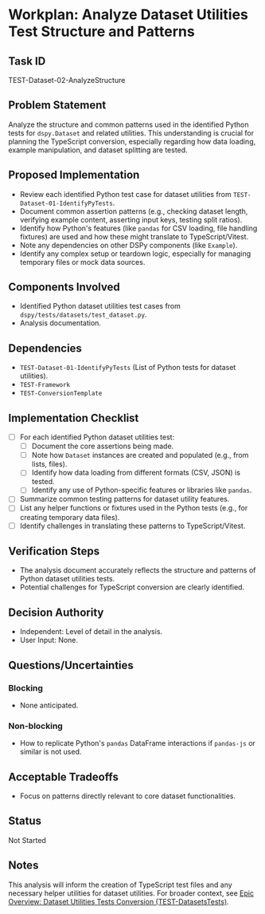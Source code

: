# Workplan: Analyze Dataset Utilities Test Structure and Patterns

## Task ID
TEST-Dataset-02-AnalyzeStructure

## Problem Statement
Analyze the structure and common patterns used in the identified Python tests for `dspy.Dataset` and related utilities. This understanding is crucial for planning the TypeScript conversion, especially regarding how data loading, example manipulation, and dataset splitting are tested.

## Proposed Implementation
- Review each identified Python test case for dataset utilities from `TEST-Dataset-01-IdentifyPyTests`.
- Document common assertion patterns (e.g., checking dataset length, verifying example content, asserting input keys, testing split ratios).
- Identify how Python's features (like `pandas` for CSV loading, file handling fixtures) are used and how these might translate to TypeScript/Vitest.
- Note any dependencies on other DSPy components (like `Example`).
- Identify any complex setup or teardown logic, especially for managing temporary files or mock data sources.

## Components Involved
- Identified Python dataset utilities test cases from `dspy/tests/datasets/test_dataset.py`.
- Analysis documentation.

## Dependencies
- `TEST-Dataset-01-IdentifyPyTests` (List of Python tests for dataset utilities).
- `TEST-Framework`
- `TEST-ConversionTemplate`

## Implementation Checklist
- [ ] For each identified Python dataset utilities test:
    - [ ] Document the core assertions being made.
    - [ ] Note how `Dataset` instances are created and populated (e.g., from lists, files).
    - [ ] Identify how data loading from different formats (CSV, JSON) is tested.
    - [ ] Identify any use of Python-specific features or libraries like `pandas`.
- [ ] Summarize common testing patterns for dataset utility features.
- [ ] List any helper functions or fixtures used in the Python tests (e.g., for creating temporary data files).
- [ ] Identify challenges in translating these patterns to TypeScript/Vitest.

## Verification Steps
- The analysis document accurately reflects the structure and patterns of Python dataset utilities tests.
- Potential challenges for TypeScript conversion are clearly identified.

## Decision Authority
- Independent: Level of detail in the analysis.
- User Input: None.

## Questions/Uncertainties
### Blocking
- None anticipated.
### Non-blocking
- How to replicate Python's `pandas` DataFrame interactions if `pandas-js` or similar is not used.

## Acceptable Tradeoffs
- Focus on patterns directly relevant to core dataset functionalities.

## Status
Not Started

## Notes
This analysis will inform the creation of TypeScript test files and any necessary helper utilities for dataset utilities.
For broader context, see [Epic Overview: Dataset Utilities Tests Conversion (TEST-DatasetsTests)](../../docs/planning/workplans/TEST-DatasetsTests.md).
